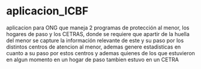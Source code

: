 # aplicacion_ICBF
aplicacion para ONG que maneja 2 programas de protección al menor, los hogares de paso y los CETRAS, donde se requiere que apartir de la huella del menor se capture la información relevante de este y su paso por los distintos centros de atencion al menor, ademas genere estadisticas en cuanto a su paso por estos centros y ademas quienes de los que estuvieron en algun momento en un hogar de paso tambien estuvo en un CETRA
